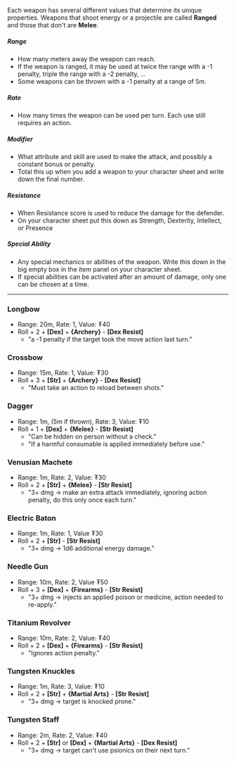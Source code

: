 Each weapon has several different values that determine its unique properties. Weapons that shoot energy or a projectile are called **Ranged** and those that don't are **Melee**.
##### Range
- How many meters away the weapon can reach.
- If the weapon is ranged, it may be used at twice the range with a -1 penalty, triple the range with a -2 penalty, ...
- Some weapons can be thrown with a -1 penalty at a range of 5m.
##### Rate
- How many times the weapon can be used per turn. Each use still requires an action.
##### Modifier
- What attribute and skill are used to make the attack, and possibly a constant bonus or penalty.
- Total this up when you add a weapon to your character sheet and write down the final number.
##### Resistance
- When Resistance score is used to reduce the damage for the defender.
- On your character sheet put this down as Strength, Dexterity, Intellect, or Presence
##### Special Ability
- Any special mechanics or abilities of the weapon. Write this down in the big empty box in the item panel on your character sheet.
- If special abilities can be activated after an amount of damage, only one can be chosen at a time.
---
### Longbow
- Range: 20m, Rate: 1, Value: ₮40
- Roll + 2 + **\[Dex\]** + **{Archery}** - **\[Dex Resist\]**
	- "a -1 penalty if the target took the move action last turn."
### Crossbow
- Range: 15m, Rate: 1, Value: ₮30
- Roll + 3 + **\[Str\]** + **{Archery}** - **\[Dex Resist\]**
	- "Must take an action to reload between shots."
### Dagger
- Range: 1m, (5m if thrown), Rate: 3, Value: ₮10
- Roll + 1 + **\[Dex\]** + **{Melee}** - **\[Str Resist\]**
	- "Can be hidden on person without a check."
	- "If a harmful consumable is applied immediately before use."
### Venusian Machete
- Range: 1m, Rate: 2, Value: ₮30
- Roll + 2 + **\[Str\]** + **{Melee}** - **\[Str Resist\]**
	- "3+ dmg → make an extra attack immediately, ignoring action penalty, do this only once each turn."
### Electric Baton
- Range: 1m, Rate: 1, Value ₮30
- Roll + 2 + **\[Str\]** - **\[Str Resist\]**
	- "3+ dmg → 1d6 additional energy damage."
### Needle Gun
- Range: 10m, Rate: 2, Value ₮50
- Roll + 3 + **\[Dex\]** + **{Firearms}** - **\[Str Resist\]**
	- "3+ dmg → injects an applied poison or medicine, action needed to re-apply."
### Titanium Revolver
- Range: 10m, Rate: 2, Value: ₮40
- Roll + 2 + **\[Dex\]** + **{Firearms}** - **\[Str Resist\]**
	- "Ignores action penalty."
### Tungsten Knuckles
- Range: 1m, Rate: 3, Value: ₮10
- Roll + 2 + **\[Str\]** + **{Martial Arts}** - **\[Str Resist\]**
    - "3+ dmg → target is knocked prone."
### Tungsten Staff
- Range: 2m, Rate: 2, Value: ₮40
- Roll + 2 + **\[Str\]** or **\[Dex\]** + **{Martial Arts}** - **\[Dex Resist\]**
	- "3+ dmg → target can't use psionics on their next turn."
